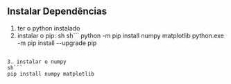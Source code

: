 ## Instalar Dependências 

1. ter o python instalado
2. instalar o pip: 
sh
sh```
python -m pip install numpy matplotlib
python.exe -m pip install --upgrade pip
```

3. instalar o numpy
sh```
pip install numpy matplotlib
```
